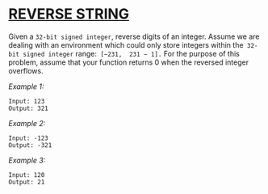# [REVERSE STRING][title]
Given a `32-bit signed integer`, reverse digits of an integer.
Assume we are dealing with an environment which could only store
integers within the` 32-bit signed integer` range:` [−231,  231 − 1].`
For the purpose of this problem, assume that your function returns 0
when the reversed integer overflows.	

*Example 1:*
```
Input: 123
Output: 321
```
*Example 2:*
```
Input: -123
Output: -321
```
*Example 3:*
```
Input: 120
Output: 21
```
[title]:https://leetcode.com/problems/reverse-integer/
